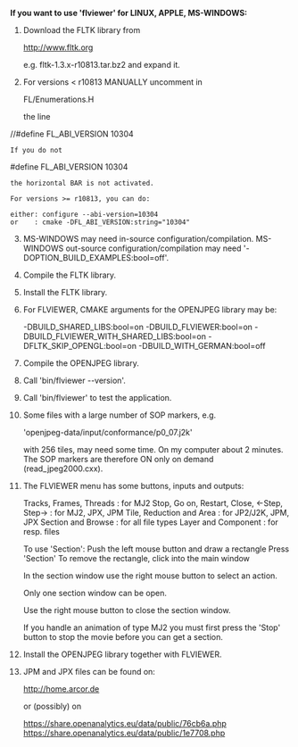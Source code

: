 **If you want to use 'flviewer' for LINUX, APPLE, MS-WINDOWS:**

01. Download the FLTK library from

      http://www.fltk.org

    e.g. fltk-1.3.x-r10813.tar.bz2
    and expand it.

02. For versions < r10813 MANUALLY uncomment in

      FL/Enumerations.H

    the line

//#define FL_ABI_VERSION 10304

    If you do not 

#define FL_ABI_VERSION 10304

    the horizontal BAR is not activated.

	For versions >= r10813, you can do:

	either: configure --abi-version=10304
	or    : cmake -DFL_ABI_VERSION:string="10304"

03. MS-WINDOWS may need in-source configuration/compilation.
	MS-WINDOWS out-source configuration/compilation may need 
	'-DOPTION_BUILD_EXAMPLES:bool=off'.

04. Compile the FLTK library. 

05. Install the FLTK library.

06. For FLVIEWER, CMAKE arguments for the OPENJPEG library may be:

      -DBUILD_SHARED_LIBS:bool=on
      -DBUILD_FLVIEWER:bool=on 
      -DBUILD_FLVIEWER_WITH_SHARED_LIBS:bool=on
      -DFLTK_SKIP_OPENGL:bool=on
      -DBUILD_WITH_GERMAN:bool=off

07. Compile the OPENJPEG library.

08. Call 'bin/flviewer --version'.

09. Call 'bin/flviewer' to test the application.

10. Some files with a large number of SOP markers, e.g. 

      'openjpeg-data/input/conformance/p0_07.j2k'

    with 256 tiles, may need some time. On my computer about 2 minutes.
    The SOP markers are therefore ON only on demand (read_jpeg2000.cxx).

11. The FLVIEWER menu has some buttons, inputs and outputs:

      Tracks, Frames, Threads                     : for MJ2
      Stop, Go on, Restart, Close, <-Step, Step-> : for MJ2, JPX, JPM
      Tile, Reduction and Area                    : for JP2/J2K, JPM, JPX
      Section and Browse                          : for all file types
      Layer and Component                         : for resp. files

      To use 'Section':
         Push the left mouse button and draw a rectangle
         Press 'Section'
         To remove the rectangle, click into the main window

      In the section window use the right mouse button to select an action.

      Only one section window can be open.

	  Use the right mouse button to close the section window.

      If you handle an animation of type MJ2 you must first press 
      the 'Stop' button to stop the movie before you can get a section.

12. Install the OPENJPEG library together with FLVIEWER.

13. JPM and JPX files can be found on:

      http://home.arcor.de

    or (possibly) on

      https://share.openanalytics.eu/data/public/76cb6a.php
      https://share.openanalytics.eu/data/public/1e7708.php

